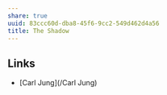 ```yaml
---
share: true
uuid: 83ccc60d-dba8-45f6-9cc2-549d462d4a56
title: The Shadow
---
```

## Links

* [Carl Jung](/Carl Jung)